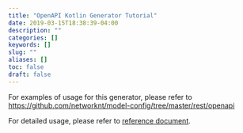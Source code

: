```yaml
---
title: "OpenAPI Kotlin Generator Tutorial"
date: 2019-03-15T18:38:39-04:00
description: ""
categories: []
keywords: []
slug: ""
aliases: []
toc: false
draft: false
---
```


For examples of usage for this generator, please refer to https://github.com/networknt/model-config/tree/master/rest/openapi

For detailed usage, please refer to [reference document][].

[reference document]: /tool/light-codegen/openapi-kotlin-generator/